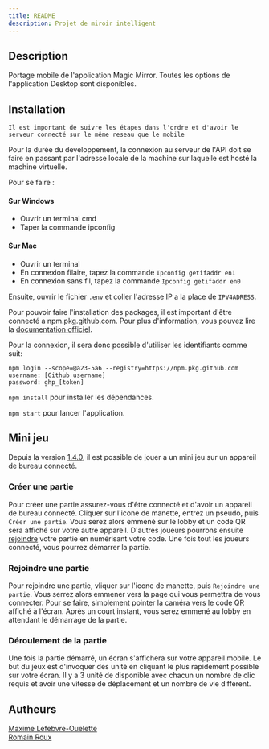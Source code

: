 ```yaml
---
title: README
description: Projet de miroir intelligent
---
```


## Description

Portage mobile de l'application Magic Mirror. Toutes les options de l'application Desktop sont disponibles.

## Installation

`Il est important de suivre les étapes dans l'ordre et d'avoir le serveur connecté sur le même reseau que le mobile`

Pour la durée du developpement, la connexion au serveur de l'API doit se faire en passant par l'adresse locale de la machine sur laquelle est hosté la machine virtuelle.

Pour se faire :

#### Sur Windows

- Ouvrir un terminal cmd
- Taper la commande ipconfig

#### Sur Mac

- Ouvrir un terminal
- En connexion filaire, tapez la commande `Ipconfig getifaddr en1`
- En connexion sans fil, tapez la commande `Ipconfig getifaddr en0`

Ensuite, ouvrir le fichier `.env` et coller l'adresse IP a la place de `IPV4ADRESS`.

Pour pouvoir faire l'installation des packages, il est important d'être connecté a npm.pkg.github.com. Pour plus d'information, vous pouvez lire la [documentation officiel](https://docs.github.com/fr/packages/learn-github-packages/introduction-to-github-packages). 

Pour la connexion, il sera donc possible d'utiliser les identifiants comme suit:

```
npm login --scope=@a23-5a6 --registry=https://npm.pkg.github.com
username: [Github username]
password: ghp_[token]
```

`npm install` pour installer les dépendances.    

`npm start` pour lancer l'application.

## Mini jeu

Depuis la version [1.4.0](https://a23-5a6.github.io/magic-mirror-doc/app/mobile/changelog/#140), il est possible de jouer a un mini jeu sur un appareil de bureau connecté. 

### Créer une partie

Pour créer une partie assurez-vous d'être connecté et d'avoir un appareil de bureau connecté. Cliquer sur l'icone de manette, entrez un pseudo, puis `Créer une partie`. Vous serez alors emmené sur le lobby et un code QR sera affiché sur votre autre appareil. D'autres joueurs pourrons ensuite [rejoindre](#rejoindre-une-partie) votre partie en numérisant votre code. Une fois tout les joueurs connecté, vous pourrez démarrer la partie.

### Rejoindre une partie

Pour rejoindre une partie, vliquer sur l'icone de manette, puis `Rejoindre une partie`. Vous serrez alors emmener vers la page qui vous permettra de vous connecter. Pour se faire, simplement pointer la caméra vers le code QR affiché à l'écran. Après un court instant, vous serez emmené au lobby en attendant le démarrage de la partie.

### Déroulement de la partie

Une fois la partie démarré, un écran s'affichera sur votre appareil mobile. Le but du jeux est d'invoquer des unité en cliquant le plus rapidement possible sur votre écran. Il y a 3 unité de disponible avec chacun un nombre de clic requis et avoir une vitesse de déplacement et un nombre de vie différent.

## Autheurs

[Maxime Lefebvre-Ouelette](https://github.com/xalixilax)  
[Romain Roux](https://github.com/sh3p4rd83)